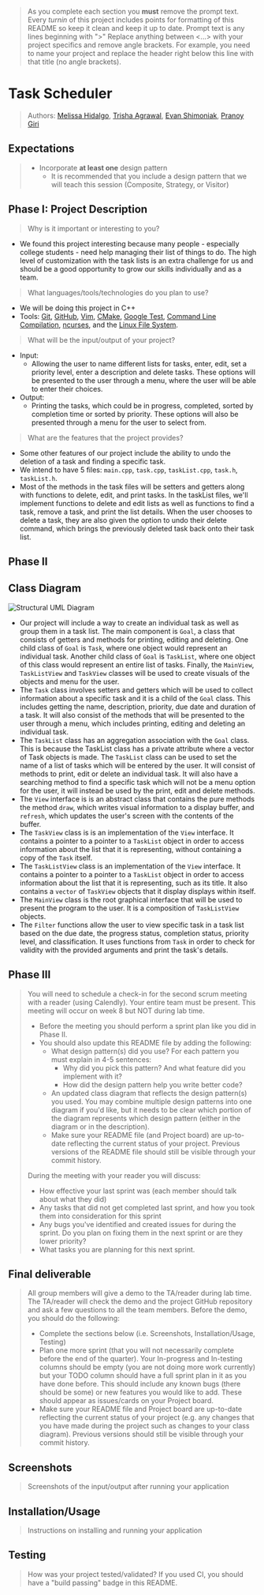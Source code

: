  > As you complete each section you **must** remove the prompt text. Every *turnin* of this project includes points for formatting of this README so keep it clean and keep it up to date. 
 > Prompt text is any lines beginning with "\>"
 > Replace anything between \<...\> with your project specifics and remove angle brackets. For example, you need to name your project and replace the header right below this line with that title (no angle brackets). 
# Task Scheduler

 > Authors: [Melissa Hidalgo](https://github.com/melle-issa),  [Trisha Agrawal](https://github.com/trisha112), [Evan Shimoniak](https://github.com/eshimoniak-ucr), [Pranoy Giri](https://github.com/pranoygiri)

## Expectations
 > * Incorporate **at least one** design pattern
 >   * It is recommended that you include a design pattern that we will teach this session (Composite, Strategy, or Visitor)

## Phase I: Project Description
 > Why is it important or interesting to you?
 * We found this project interesting because many people - especially college students - need help managing their list of things to do. The high level of customization with the task lists is an extra challenge for us and should be a good opportunity to grow our skills individually and as a team.
 > What languages/tools/technologies do you plan to use?
 * We will be doing this project in C++
 * Tools: [Git](https://git-scm.com/), [GitHub](https://github.com/), [Vim](https://www.vim.org), [CMake](https://cmake.org), [Google Test](https://github.com/google/googletest), [Command Line Compilation](https://docs.microsoft.com/en-us/cpp/build/walkthrough-compile-a-c-program-on-the-command-line?view=msvc-170), [ncurses](https://invisible-island.net/ncurses/), and the [Linux File System](https://tldp.org/LDP/intro-linux/html/sect_03_01.html). 
 > What will be the input/output of your project?
 * Input:
    * Allowing the user to name different lists for tasks, enter, edit, set a priority level, enter a description and delete tasks. These options will be presented to the user through a menu, where the user will be able to enter their choices.
 * Output:
    * Printing the tasks, which could be in progress, completed, sorted by completion time or sorted by priority. These options will also be presented through a menu for the user to select from.
 > What are the features that the project provides? 
 * Some other features of our project include the ability to undo the deletion of a task and finding a specific task. 
 * We intend to have 5 files: `main.cpp`, `task.cpp`, `taskList.cpp`, `task.h`, `taskList.h`. 
 * Most of the methods in the task files will be setters and getters along with functions to delete, edit, and print tasks. In the taskList files, we'll implement functions to delete and edit lists as well as functions to find a task, remove a task, and print the list details. When the user chooses to delete a task, they are also given the option to undo their delete command, which brings the previously deleted task back onto their task list.

## Phase II

## Class Diagram

![Structural UML Diagram](https://lucid.app/publicSegments/view/44dcc957-5e92-4d40-9203-75094bef565e/image.png)

* Our project will include a way to create an individual task as well as group them in a task list. The main component is `Goal`, a class that consists of getters and methods for printing, editing and deleting. One child class of `Goal` is `Task`, where one object would represent an individual task. Another child class of `Goal` is `TaskList`, where one object of this class would represent an entire list of tasks. Finally, the `MainView`, `TaskListView` and `TaskView` classes will be used to create visuals of the objects and menu for the user.
 * The `Task` class involves setters and getters which will be used to collect information about a specific task and it is a child of the `Goal` class. This includes getting the name, description, priority, due date and duration of a task. It will also consist of the methods that will be presented to the user through a menu, which includes printing, editing and deleting an individual task.
 * The `TaskList` class has an aggregation association with the `Goal` class. This is because the TaskList class has a private attribute where a vector of Task objects is made. The `TaskList` class can be used to set the name of a list of tasks which will be entered by the user. It will consist of methods to print, edit or delete an individual task. It will also have a searching method to find a specific task which will not be a menu option for the user, it will instead be used by the print, edit and delete methods.
 * The `View` interface is is an abstract class that contains the pure methods the method `draw`, which writes visual information to a display buffer, and `refresh`, which updates the user's screen with the contents of the buffer.
 * The `TaskView` class is is an implementation of the `View` interface. It contains a pointer to a pointer to a `TaskList` object in order to access information about the list that it is representing, without containing a copy of the `Task` itself.
 * The `TaskListView` class is an implementation of the `View` interface. It contains a pointer to a pointer to a `TaskList` object in order to access information about the list that it is representing, such as its title. It also contains a `vector` of `TaskView` objects that it display displays within itself.
 * The `MainView` class is the root graphical interface that will be used to present the program to the user. It is a composition of `TaskListView` objects.
 * The `Filter` functions allow the user to view specific task in a task list based on the due date, the progress status, completion status, priority level, and classification. It uses functions from `Task` in order to check for validity with the provided arguments and print the task's details.

## Phase III
 > You will need to schedule a check-in for the second scrum meeting with a reader (using Calendly). Your entire team must be present. This meeting will occur on week 8 but NOT during lab time.
 > * Before the meeting you should perform a sprint plan like you did in Phase II.
 > * You should also update this README file by adding the following:
 >   * What design pattern(s) did you use? For each pattern you must explain in 4-5 sentences:
 >     * Why did you pick this pattern? And what feature did you implement with it?
 >     * How did the design pattern help you write better code?
 >   * An updated class diagram that reflects the design pattern(s) you used. You may combine multiple design patterns into one diagram if you'd like, but it needs to be clear which portion of the diagram represents which design pattern (either in the diagram or in the description).
 >   * Make sure your README file (and Project board) are up-to-date reflecting the current status of your project. Previous versions of the README file should still be visible through your commit history.
 > 
 > During the meeting with your reader you will discuss: 
 > * How effective your last sprint was (each member should talk about what they did)
 > * Any tasks that did not get completed last sprint, and how you took them into consideration for this sprint
 > * Any bugs you've identified and created issues for during the sprint. Do you plan on fixing them in the next sprint or are they lower priority?
 > * What tasks you are planning for this next sprint.


## Final deliverable
 > All group members will give a demo to the TA/reader during lab time. The TA/reader will check the demo and the project GitHub repository and ask a few questions to all the team members. 
 > Before the demo, you should do the following:
 > * Complete the sections below (i.e. Screenshots, Installation/Usage, Testing)
 > * Plan one more sprint (that you will not necessarily complete before the end of the quarter). Your In-progress and In-testing columns should be empty (you are not doing more work currently) but your TODO column should have a full sprint plan in it as you have done before. This should include any known bugs (there should be some) or new features you would like to add. These should appear as issues/cards on your Project board.
 > * Make sure your README file and Project board are up-to-date reflecting the current status of your project (e.g. any changes that you have made during the project such as changes to your class diagram). Previous versions should still be visible through your commit history. 

## Screenshots
 > Screenshots of the input/output after running your application
## Installation/Usage
 > Instructions on installing and running your application
## Testing
 > How was your project tested/validated? If you used CI, you should have a "build passing" badge in this README.
